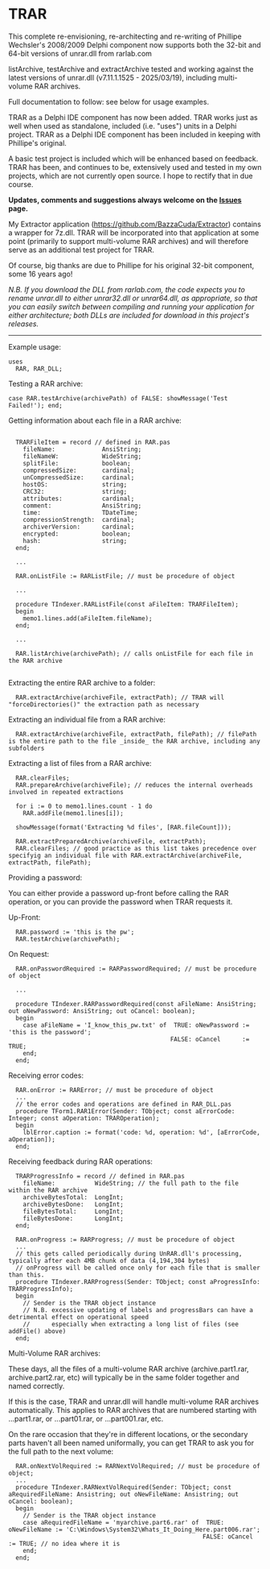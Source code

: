 # TRAR
 
This complete re-envisioning, re-architecting and re-writing of Phillipe Wechsler's 2008/2009 Delphi component now supports both the 32-bit and 64-bit versions of unrar.dll from rarlab.com

listArchive, testArchive and extractArchive tested and working against the latest versions of unrar.dll (v7.11.1.1525 - 2025/03/19), including multi-volume RAR archives.

Full documentation to follow: see below for usage examples.

TRAR as a Delphi IDE component has now been added. 
TRAR works just as well when used as standalone, included (i.e. "uses") units in a Delphi project. 
TRAR as a Delphi IDE component has been included in keeping with Phillipe's original.

A basic test project is included which will be enhanced based on feedback. TRAR has been, and continues to be, extensively used and tested in my own projects, which are not currently open source. I hope to rectify that in due course.

**Updates, comments and suggestions always welcome on the [Issues](https://github.com/BazzaCuda/TRARunrar/issues) page.**

My Extractor application (https://github.com/BazzaCuda/Extractor) contains a wrapper for 7z.dll. TRAR will be incorporated into that application at some point (primarily to support multi-volume RAR archives) and will therefore serve as an additional test project for TRAR.

Of course, big thanks are due to Phillipe for his original 32-bit component, some 16 years ago!

_N.B. If you download the DLL from rarlab.com, the code expects you to rename unrar.dll to either unrar32.dll or unrar64.dll, as appropriate, so that you can easily switch between compiling and running your application for either architecture; both DLLs are included for download in this project's releases._

-----------

Example usage:

```Delphi
uses
  RAR, RAR_DLL;
```

Testing a RAR archive: 
```Delphi
case RAR.testArchive(archivePath) of FALSE: showMessage('Test Failed!'); end;
```

Getting information about each file in a RAR archive:
```Delphi

  TRARFileItem = record // defined in RAR.pas
    fileName:             AnsiString;
    fileNameW:            WideString;
    splitFile:            boolean;
    compressedSize:       cardinal;
    unCompressedSize:     cardinal;
    hostOS:               string;
    CRC32:                string;
    attributes:           cardinal;
    comment:              AnsiString;
    time:                 TDateTime;
    compressionStrength:  cardinal;
    archiverVersion:      cardinal;
    encrypted:            boolean;
    hash:                 string;
  end;

  ...

  RAR.onListFile := RARListFile; // must be procedure of object

  ...

  procedure TIndexer.RARListFile(const aFileItem: TRARFileItem);
  begin
    memo1.lines.add(aFileItem.fileName);
  end;

  ...

  RAR.listArchive(archivePath); // calls onListFile for each file in the RAR archive
 
```

Extracting the entire RAR archive to a folder:
```Delphi
  RAR.extractArchive(archiveFile, extractPath); // TRAR will "forceDirectories()" the extraction path as necessary
```

Extracting an individual file from a RAR archive:
```Delphi
  RAR.extractArchive(archiveFile, extractPath, filePath); // filePath is the entire path to the file _inside_ the RAR archive, including any subfolders
```

Extracting a list of files from a RAR archive:
```Delphi
  RAR.clearFiles;
  RAR.prepareArchive(archiveFile); // reduces the internal overheads involved in repeated extractions
  
  for i := 0 to memo1.lines.count - 1 do
    RAR.addFile(memo1.lines[i]);

  showMessage(format('Extracting %d files', [RAR.fileCount]));
    
  RAR.extractPreparedArchive(archiveFile, extractPath);
  RAR.clearFiles; // good practice as this list takes precedence over specifyig an individual file with RAR.extractArchive(archiveFile, extractPath, filePath);
```

Providing a password:

You can either provide a password up-front before calling the RAR operation, or you can provide the password when TRAR requests it.

Up-Front:
```Delphi
  RAR.password := 'this is the pw';
  RAR.testArchive(archivePath);
```

On Request:
```Delphi
  RAR.onPasswordRequired := RARPasswordRequired; // must be procedure of object

  ...

  procedure TIndexer.RARPasswordRequired(const aFileName: AnsiString; out oNewPassword: AnsiString; out oCancel: boolean);
  begin
    case aFileName = 'I_know_this_pw.txt' of  TRUE: oNewPassword := 'this is the password';
                                             FALSE: oCancel      := TRUE;
    end;
  end;
```

Receiving error codes:
```Delphi
  RAR.onError := RARError; // must be procedure of object
  ...
  // the error codes and operations are defined in RAR_DLL.pas
  procedure TForm1.RAR1Error(Sender: TObject; const aErrorCode: Integer; const aOperation: TRAROperation);
  begin
    lblError.caption := format('code: %d, operation: %d', [aErrorCode, aOperation]);
  end;
```

Receiving feedback during RAR operations:
```Delphi
  TRARProgressInfo = record // defined in RAR.pas
    fileName:           WideString; // the full path to the file within the RAR archive
    archiveBytesTotal:  LongInt;
    archiveBytesDone:   LongInt;
    fileBytesTotal:     LongInt;
    fileBytesDone:      LongInt;
  end;

  RAR.onProgress := RARProgress; // must be procedure of object
  ...
  // this gets called periodically during UnRAR.dll's processing, typically after each 4MB chunk of data (4,194,304 bytes)
  // onProgress will be called once only for each file that is smaller than this.
  procedure TIndexer.RARProgress(Sender: TObject; const aProgressInfo: TRARProgressInfo);
  begin
    // Sender is the TRAR object instance
    // N.B. excessive updating of labels and progressBars can have a detrimental effect on operational speed
    //      especially when extracting a long list of files (see addFile() above) 
  end;
```

Multi-Volume RAR archives:

These days, all the files of a multi-volume RAR archive (archive.part1.rar, archive.part2.rar, etc) will typically be in the same folder together and named correctly.

If this is the case, TRAR and unrar.dll will handle multi-volume RAR archives automatically. This applies to RAR archives that are numbered starting with ...part1.rar, or ...part01.rar, or ...part001.rar, etc.

On the rare occasion that they're in different locations, or the secondary parts haven't all been named uniformally, you can get TRAR to ask you for the full path to the next volume:
```Delphi
  RAR.onNextVolRequired := RARNextVolRequired; // must be procedure of object;
  ...
  procedure TIndexer.RARNextVolRequired(Sender: TObject; const aRequiredFileName: Ansistring; out oNewFileName: Ansistring; out oCancel: boolean);
  begin
    // Sender is the TRAR object instance
    case aRequiredFileName = 'myarchive.part6.rar' of  TRUE: oNewFileName := 'C:\Windows\System32\Whats_It_Doing_Here.part006.rar';
                                                      FALSE: oCancel      := TRUE; // no idea where it is
    end;
  end;
```
  




  


